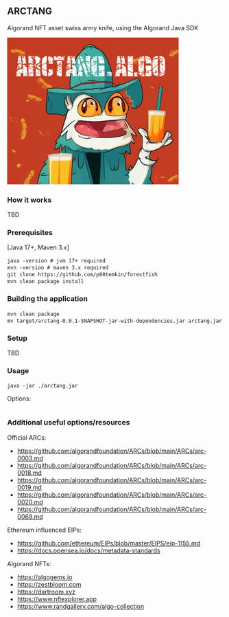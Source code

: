 ## ARCTANG

Algorand NFT asset swiss army knife, using the Algorand Java SDK

![alt text](https://github.com/p00temkin/arctang/blob/master/img/arctangr1.png?raw=true)

### How it works

TBD

### Prerequisites

[Java 17+, Maven 3.x]

   ```
 java -version # jvm 17+ required
 mvn -version # maven 3.x required
 git clone https://github.com/p00temkin/forestfish
 mvn clean package install
   ```

### Building the application

   ```
   mvn clean package
   mv target/arctang-0.0.1-SNAPSHOT-jar-with-dependencies.jar arctang.jar
   ```

### Setup

TBD

### Usage

   ```
   java -jar ./arctang.jar 
   ```

Options:

   ```

   ```

### Additional useful options/resources

Official ARCs:
- <https://github.com/algorandfoundation/ARCs/blob/main/ARCs/arc-0003.md>
- <https://github.com/algorandfoundation/ARCs/blob/main/ARCs/arc-0018.md>
- <https://github.com/algorandfoundation/ARCs/blob/main/ARCs/arc-0019.md>
- <https://github.com/algorandfoundation/ARCs/blob/main/ARCs/arc-0020.md>
- <https://github.com/algorandfoundation/ARCs/blob/main/ARCs/arc-0069.md>

Ethereum influenced EIPs:
- <https://github.com/ethereum/EIPs/blob/master/EIPS/eip-1155.md>
- <https://docs.opensea.io/docs/metadata-standards>

Algorand NFTs:
- <https://algogems.io>
- <https://zestbloom.com>
- <https://dartroom.xyz>
- <https://www.nftexplorer.app>
- <https://www.randgallery.com/algo-collection>
